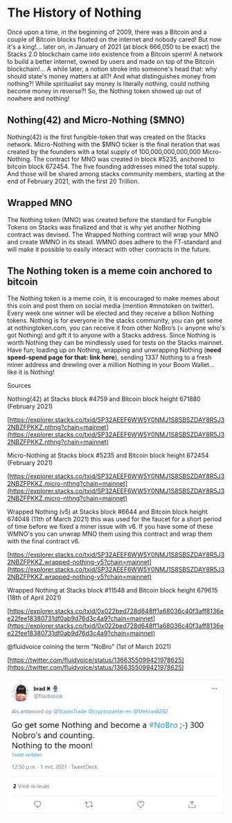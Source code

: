 # The History of Nothing
Once upon a time, in the beginning of 2009, there was a Bitcoin and a couple of Bitcoin blocks floated on the internet and nobody cared! But now it's a king!... later on, in January of 2021 (at block 666,050 to be exact) the Stacks 2.0 blockchain came into existence from a Bitcoin sperm! A network to build a better internet, owned by users and made on top of the Bitcoin blockchain!... A while later, a notion stroke into someone's head that: why should state's money matters at all?! And what distinguishes money from nothing?! While spiritualist say money is literally nothing, could nothing become money in reverse?!
So, the Nothing token showed up out of nowhere and nothing! 

## Nothing(42) and Micro-Nothing ($MNO)

Nothing(42) is the first fungible-token that was created on the Stacks network. Micro-Nothing with the $MNO ticker is the final iteration that was created by the founders with a total supply of 100,000,000,000,000 Micro-Nothing. The contract for MNO was created in block #5235, anchored to bitcoin block 672454. The five founding addresses mined the total supply. And those will be shared among stacks community members, starting at the end of February 2021, with the first 20 Trillion.

## Wrapped MNO

The Nothing token (MNO) was created before the standard for Fungible Tokens on Stacks was finalized and that is why yet another Nothing contract was devised. The Wrapped Nothing contract will wrap your MNO and create WMNO in its stead. WMNO does adhere to the FT-standard and will make it possible to easily interact with other contracts in the future. 

## The Nothing token is a meme coin anchored to bitcoin

The Nothing token is a meme coin, it is encouraged to make memes about this coin and post them on social media (mention #mnotoken on twitter). Every week one winner will be elected and they receive a billion Nothing tokens. Nothing is for everyone in the stacks community, you can get some at nothingtoken.com, you can receive it from other NoBro’s (= anyone who's got Nothing) and gift it to anyone with a Stacks address. Since Nothing is worth Nothing they can be mindlessly used for tests on the Stacks mainnet. Have fun; loading up on Nothing, wrapping and unwrapping Nothing (**need speed-spend page for that: link here**), sending 1337 Nothing to a fresh miner address and drewling over a million Nothing in your Boom Wallet... like it is Nothing!

Sources

Nothing(42) at Stacks block #4759 and Bitcoin block height 671880 (February 2021)

[https://explorer.stacks.co/txid/SP32AEEF6WW5Y0NMJ1S8SBSZDAY8R5J32NBZFPKKZ.nthng?chain=mainnet](https://explorer.stacks.co/txid/SP32AEEF6WW5Y0NMJ1S8SBSZDAY8R5J32NBZFPKKZ.nthng?chain=mainnet)

Micro-Nothing at Stacks block #5235 and Bitcoin block height 672454 (February 2021)

[https://explorer.stacks.co/txid/SP32AEEF6WW5Y0NMJ1S8SBSZDAY8R5J32NBZFPKKZ.micro-nthng?chain=mainnet](https://explorer.stacks.co/txid/SP32AEEF6WW5Y0NMJ1S8SBSZDAY8R5J32NBZFPKKZ.micro-nthng?chain=mainnet)

Wrapped Nothing (v5) at Stacks block #6644 and Bitcoin block height 674048 (11th of March 2021) this was used for the faucet for a short period of time before we fixed a miner issue with v6. If you have some of these WMNO's you can unwrap MNO them using this contract and wrap them with the final contract v6.

[https://explorer.stacks.co/txid/SP32AEEF6WW5Y0NMJ1S8SBSZDAY8R5J32NBZFPKKZ.wrapped-nothing-v5?chain=mainnet](https://explorer.stacks.co/txid/SP32AEEF6WW5Y0NMJ1S8SBSZDAY8R5J32NBZFPKKZ.wrapped-nothing-v5?chain=mainnet)

Wrapped Nothing at Stacks block #11548 and Bitcoin block height 679615 (18th of April 2021)

[https://explorer.stacks.co/txid/0x022bed728d648ff1a68036c40f3aff8136ee22fee18380731df0ab9d76d3c4a9?chain=mainnet](https://explorer.stacks.co/txid/0x022bed728d648ff1a68036c40f3aff8136ee22fee18380731df0ab9d76d3c4a9?chain=mainnet)

@fluidvoice coining the term "NoBro" (1st of March 2021)

[https://twitter.com/fluidvoice/status/1366355099421978625](https://twitter.com/fluidvoice/status/1366355099421978625)

![The%20History%20of%20Nothing%20755829582e4c4554a2c8c8b9246db9c9/image1.png](The%20History%20of%20Nothing%20755829582e4c4554a2c8c8b9246db9c9/image1.png)
